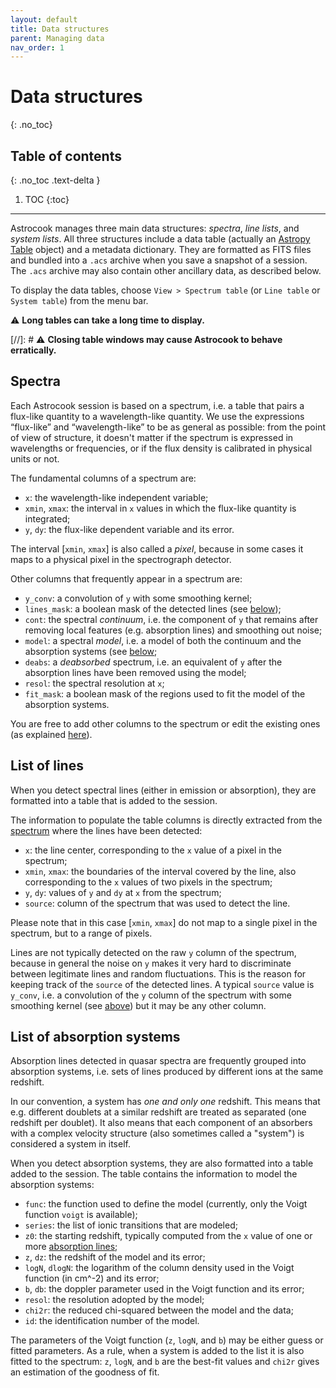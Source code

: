 ```yaml
---
layout: default
title: Data structures
parent: Managing data
nav_order: 1
---
```


# Data structures
{: .no_toc}

## Table of contents
{: .no_toc .text-delta }

1. TOC
{:toc}
---

Astrocook manages three main data structures: *spectra*, *line lists*, and *system lists*. All three structures include a data table (actually an [Astropy Table](https://docs.astropy.org/en/stable/table/) object) and a metadata dictionary. They are formatted as FITS files and bundled into a `.acs` archive when you save a snapshot of a session. The `.acs` archive may also contain other ancillary data, as described below.

To display the data tables, choose `View > Spectrum table` (or `Line table` or `System table`) from the menu bar.

⚠️ **Long tables can take a long time to display.**

[//]: # ⚠️ **Closing table windows may cause Astrocook to behave erratically.**

## Spectra

Each Astrocook session is based on a spectrum, i.e. a table that pairs a flux-like quantity to a wavelength-like quantity. We use the expressions “flux-like” and “wavelength-like” to be as general as possible: from the point of view of structure, it doesn't matter if the spectrum is expressed in wavelengths or frequencies, or if the flux density is calibrated in physical units or not.

The fundamental columns of a spectrum are:
- `x`: the wavelength-like independent variable;
- `xmin`, `xmax`: the interval in `x` values in which the flux-like quantity is integrated;
- `y`, `dy`: the flux-like dependent variable and its error.

The interval [`xmin`, `xmax`] is also called a *pixel*, because in some cases it maps to a physical pixel in the spectrograph detector.

Other columns that frequently appear in a spectrum are:
- `y_conv`: a convolution of `y` with some smoothing kernel;
- `lines_mask`: a boolean mask of the detected lines (see [below](structures.md#list-of-lines));
- `cont`: the spectral *continuum*, i.e. the component of `y` that remains after removing local features (e.g. absorption lines) and smoothing out noise;
- `model`: a spectral *model*, i.e. a model of both the continuum and the absorption systems (see [below](structures.md#list-of-absorption-systems);
- `deabs`: a *deabsorbed* spectrum, i.e. an equivalent of `y` after the absorption lines have been removed using the model;
- `resol`: the spectral resolution at `x`;
- `fit_mask`: a boolean mask of the regions used to fit the model of the absorption systems.  

You are free to add other columns to the spectrum or edit the existing ones (as explained [here](tables.md)).

## List of lines

When you detect spectral lines (either in emission or absorption), they are formatted into a table that is added to the session.

The information to populate the table columns is directly extracted from the [spectrum](structures.md#spectra) where the lines have been detected:
- `x`: the line center, corresponding to the `x` value of a pixel in the spectrum;
- `xmin`, `xmax`: the boundaries of the interval covered by the line, also corresponding to the `x` values of two pixels in the spectrum;
- `y`, `dy`: values of `y` and `dy` at `x` from the spectrum;
- `source`: column of the spectrum that was used to detect the line.

Please note that in this case [`xmin`, `xmax`] do not map to a single pixel in the spectrum, but to a range of pixels.

Lines are not typically detected on the raw `y` column of the spectrum, because in general the noise on `y` makes it very hard to discriminate between legitimate lines and random fluctuations. This is the reason for keeping track of the `source` of the detected lines. A typical `source` value is `y_conv`, i.e. a convolution of the `y` column of the spectrum with some smoothing kernel (see [above](structures.md#spectra)) but it may be any other column.

## List of absorption systems

Absorption lines detected in quasar spectra are frequently grouped into absorption systems, i.e. sets of lines produced by different ions at the same redshift.

In our convention, a system has *one and only one* redshift. This means that e.g. different doublets at a similar redshift are treated as separated (one redshift per doublet). It also means that each component of an absorbers with a complex velocity structure (also sometimes called a "system") is considered a system in itself.

When you detect absorption systems, they are also formatted into a table added to the session. The table contains the information to model the absorption systems:
- `func`: the function used to define the model (currently, only the Voigt function `voigt` is available);
- `series`: the list of ionic transitions that are modeled;
- `z0`: the starting redshift, typically computed from the `x` value of one or more [absorption lines](structures.md#list-of-lines);
- `z`, `dz`: the redshift of the model and its error;
- `logN`, `dlogN`: the logarithm of the column density used in the Voigt function (in cm^-2) and its error;
- `b`, `db`: the doppler parameter used in the Voigt function and its error;
- `resol`: the resolution adopted by the model;
- `chi2r`: the reduced chi-squared between the model and the data;
- `id`: the identification number of the model.

The parameters of the Voigt function (`z`, `logN`, and `b`) may be either guess or fitted parameters. As a rule, when a system is added to the list it is also fitted to the spectrum: `z`, `logN`, and `b` are the best-fit values and `chi2r` gives an estimation of the goodness of fit.
